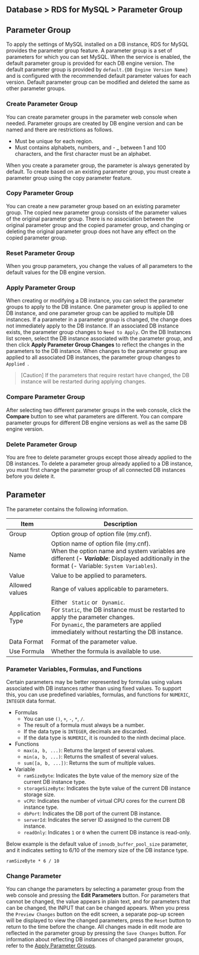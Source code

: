 ## Database > RDS for MySQL > Parameter Group

## Parameter Group

To apply the settings of MySQL installed on a DB instance, RDS for MySQL provides the parameter group feature. A parameter group is a set of parameters for which you can set MySQL. When the service is enabled, the default parameter group is provided for each DB engine version. The default parameter group is provided by `default.{DB Engine Version Name}` and is configured with the recommended default parameter values for each version. Default parameter group can be modified and deleted the same
as other parameter groups.

### Create Parameter Group

You can create parameter groups in the parameter web console when needed. Parameter groups are created by DB engine version and can be named and there are restrictions as follows.

* Must be unique for each region.
* Must contains alphabets, numbers, and - _ between 1 and 100 characters, and the first character must be an alphabet.

When you create a parameter group, the parameter is always generated by default. To create based on an existing parameter group, you must create a parameter group using the copy parameter feature.

### Copy Parameter Group

You can create a new parameter group based on an existing parameter group. The copied new parameter group consists of the parameter values of the original parameter group. There is no association between the original parameter group and the copied parameter group, and changing or deleting the original parameter group does not have any effect on the copied parameter group.

### Reset Parameter Group

When you group parameters, you change the values of all parameters to the default values for the DB engine version.

### Apply Parameter Group

When creating or modifying a DB instance, you can select the parameter groups to apply to the DB instance. One parameter group is applied to one DB instance, and one parameter group can be applied to multiple DB instances. If a parameter in a parameter group is changed, the change does not immediately apply to the DB instance. If an associated DB instance exists, the parameter group changes to `Need to Apply`. On the DB Instances list screen, select the DB instance associated with the parameter
group, and then click **Apply Parameter Group Changes** to reflect the changes in the parameters to the DB instance. When changes to the parameter group are applied to all associated DB instances, the parameter group changes to `Applied `.

> [Caution] If the parameters that require restart have changed, the DB instance will be restarted during applying changes.

### Compare Parameter Group

After selecting two different parameter groups in the web console, click the **Compare** button to see what parameters are different. You can compare parameter groups for different DB engine versions as well as the same DB engine version.

### Delete Parameter Group

You are free to delete parameter groups except those already applied to the DB instances. To delete a parameter group already applied to a DB instance, you must first change the parameter group of all connected DB instances before you delete it.

## Parameter

The parameter contains the following information.

| Item             | Description                                                                                                                                                                                                       | 
|------------------|-------------------------------------------------------------------------------------------------------------------------------------------------------------------------------------------------------------------| 
| Group            | Option group of option file (my.cnf).                                                                                                                                                                             | 
| Name             | Option name of option file (my.cnf).<br/>When the option name and system variables are different (**_- Variable_**: Displayed additionally in the format (- Variable: `System Variables`).                        | 
| Value            | Value to be applied to parameters.                                                                                                                                                                                |
| Allowed values   | Range of values applicable to parameters.<br/>                                                                                                                                                                    | 
| Application Type | Either ` Static` or ` Dynamic`.<br/>For `Static`, the DB instance must be restarted to apply the parameter changes.<br/>For `Dynamic`, the parameters are applied immediately without restarting the DB instance. | 
| Data Format      | Format of the parameter value.                                                                                                                                                                                    | |
| Use Formula      | Whether the formula is available to use.                                                                                                                                                                          |

### Parameter Variables, Formulas, and Functions

Certain parameters may be better represented by formulas using values associated with DB instances rather than using fixed values. To support this, you can use predefined variables, formulas, and functions for `NUMERIC`, `INTEGER` data format.

* Formulas
    * You can use `()`, `+`, `-`, `*`, `/`.
    * The result of a formula must always be a number.
    * If the data type is `INTEGER`, decimals are discarded.
    * If the data type is `NUMERIC`, it is rounded to the ninth decimal place.
* Functions
    * `max(a, b, ...)`: Returns the largest of several values.
    * `min(a, b, ...)`: Returns the smallest of several values.
    * `sum([a, b, ...])`: Returns the sum of multiple values.
* Variable
    * `ramSizeByte`: Indicates the byte value of the memory size of the current DB instance type.
    * `storageSizeByte`: Indicates the byte value of the current DB instance storage size.
    * `vCPU`: Indicates the number of virtual CPU cores for the current DB instance type.
    * `dbPort`: Indicates the DB port of the current DB instance.
    * `serverId`: Indicates the server ID assigned to the current DB instance.
    * `readOnly`: Indicates `1` or `0` when the current DB instance is read-only.

Below example is the default value of `innodb_buffer_pool_size` parameter, and it indicates setting to 6/10 of the memory size of the DB instance type.

``` 
ramSizeByte * 6 / 10 
```

### Change Parameter

You can change the parameters by selecting a parameter group from the web console and pressing the **Edit Parameters** button. For parameters that cannot be changed, the value appears in plain text, and for parameters that can be changed, the INPUT that can be changed appears. When you press the `Preview Changes` button on the edit screen, a separate pop-up screen will be displayed to view the changed parameters, press the `Reset` button to return to the time before the change. All changes made
in edit mode are reflected in the parameter group by pressing the `Save Changes` button. For information about reflecting DB instances of changed parameter groups, refer to the [Apply Parameter Groups](parameter-group/#_5).